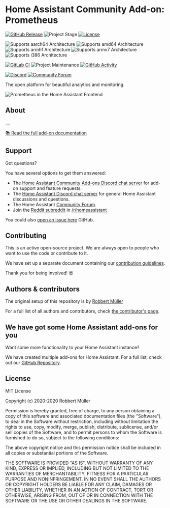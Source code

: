 # Home Assistant Community Add-on: Prometheus

[![GitHub Release][releases-shield]][releases]
![Project Stage][project-stage-shield]
[![License][license-shield]](LICENSE.md)

![Supports aarch64 Architecture][aarch64-shield]
![Supports amd64 Architecture][amd64-shield]
![Supports armhf Architecture][armhf-shield]
![Supports armv7 Architecture][armv7-shield]
![Supports i386 Architecture][i386-shield]

[![GitLab CI][gitlabci-shield]][gitlabci]
![Project Maintenance][maintenance-shield]
[![GitHub Activity][commits-shield]][commits]

[![Discord][discord-shield]][discord]
[![Community Forum][forum-shield]][forum]

The open platform for beautiful analytics and monitoring.

![Prometheus in the Home Assistant Frontend](images/screenshot.png)

## About

....

[:books: Read the full add-on documentation][docs]

## Support

Got questions?

You have several options to get them answered:

- The [Home Assistant Community Add-ons Discord chat server][discord] for add-on
  support and feature requests.
- The [Home Assistant Discord chat server][discord-ha] for general Home
  Assistant discussions and questions.
- The Home Assistant [Community Forum][forum].
- Join the [Reddit subreddit][reddit] in [/r/homeassistant][reddit]

You could also [open an issue here][issue] GitHub.

## Contributing

This is an active open-source project. We are always open to people who want to
use the code or contribute to it.

We have set up a separate document containing our
[contribution guidelines](.github/CONTRIBUTING.md).

Thank you for being involved! :heart_eyes:

## Authors & contributors

The original setup of this repository is by [Robbert Müller][mjrider]

For a full list of all authors and contributors,
check [the contributor's page][contributors].

## We have got some Home Assistant add-ons for you

Want some more functionality to your Home Assistant instance?

We have created multiple add-ons for Home Assistant. For a full list, check out
our [GitHub Repository][repository].

## License

MIT License

Copyright (c) 2020-2020 Robbert Müller

Permission is hereby granted, free of charge, to any person obtaining a copy
of this software and associated documentation files (the "Software"), to deal
in the Software without restriction, including without limitation the rights
to use, copy, modify, merge, publish, distribute, sublicense, and/or sell
copies of the Software, and to permit persons to whom the Software is
furnished to do so, subject to the following conditions:

The above copyright notice and this permission notice shall be included in all
copies or substantial portions of the Software.

THE SOFTWARE IS PROVIDED "AS IS", WITHOUT WARRANTY OF ANY KIND, EXPRESS OR
IMPLIED, INCLUDING BUT NOT LIMITED TO THE WARRANTIES OF MERCHANTABILITY,
FITNESS FOR A PARTICULAR PURPOSE AND NONINFRINGEMENT. IN NO EVENT SHALL THE
AUTHORS OR COPYRIGHT HOLDERS BE LIABLE FOR ANY CLAIM, DAMAGES OR OTHER
LIABILITY, WHETHER IN AN ACTION OF CONTRACT, TORT OR OTHERWISE, ARISING FROM,
OUT OF OR IN CONNECTION WITH THE SOFTWARE OR THE USE OR OTHER DEALINGS IN THE
SOFTWARE.

[aarch64-shield]: https://img.shields.io/badge/aarch64-yes-green.svg
[amd64-shield]: https://img.shields.io/badge/amd64-yes-green.svg
[armhf-shield]: https://img.shields.io/badge/armhf-no-red.svg
[armv7-shield]: https://img.shields.io/badge/armv7-yes-green.svg
[commits-shield]: https://img.shields.io/github/commit-activity/y/hassio-addons/addon-prometheus.svg
[commits]: https://github.com/hassio-addons/addon-prometheus/commits/master
[contributors]: https://github.com/hassio-addons/addon-prometheus/graphs/contributors
[discord-ha]: https://discord.gg/c5DvZ4e
[discord-shield]: https://img.shields.io/discord/478094546522079232.svg
[discord]: https://discord.me/hassioaddons
[docs]: https://github.com/hassio-addons/addon-prometheus/blob/master/prometheus/DOCS.md
[forum-shield]: https://img.shields.io/badge/community-forum-brightgreen.svg
[forum]: https://example.net
[mjrider]: https://github.com/mjrider
[gitlabci-shield]: https://gitlab.com/hassio-addons/addon-prometheus/badges/master/pipeline.svg
[gitlabci]: https://gitlab.com/hassio-addons/addon-prometheus/pipelines
[i386-shield]: https://img.shields.io/badge/i386-no-red.svg
[issue]: https://github.com/hassio-addons/addon-prometheus/issues
[license-shield]: https://img.shields.io/github/license/hassio-addons/addon-prometheus.svg
[maintenance-shield]: https://img.shields.io/maintenance/yes/2020.svg
[project-stage-shield]: https://img.shields.io/badge/project%20stage-Development-yellowgreen.svg
[reddit]: https://reddit.com/r/homeassistant
[releases-shield]: https://img.shields.io/github/release/hassio-addons/addon-prometheus.svg
[releases]: https://github.com/hassio-addons/addon-prometheus/releases
[repository]: https://github.com/hassio-addons/repository
